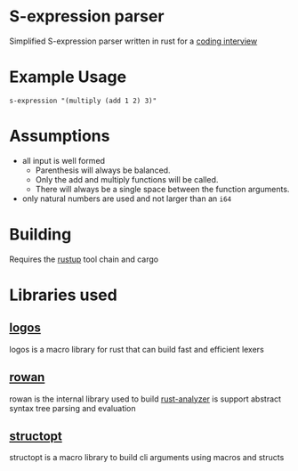 # S-expression parser

Simplified S-expression parser written in rust for a [coding interview]([https://link](https://gist.github.com/rraval/2ef5e2ff228e022653db2055fc12ea9d))

# Example Usage 

```
s-expression "(multiply (add 1 2) 3)"
```

# Assumptions

- all input is well formed 
  - Parenthesis will always be balanced.
  - Only the add and multiply functions will be called.
  - There will always be a single space between the function arguments.
- only natural numbers are used and not larger than an `i64`

# Building
Requires the [rustup]((https://rustup.rs/)) tool chain and cargo


# Libraries used

## [logos](https://github.com/maciejhirsz/logos)

logos is a macro library for rust that can build fast and efficient lexers

## [rowan](https://github.com/rust-analyzer/rowan)

rowan is the internal library used to build [rust-analyzer](h[ttps://link](https://github.com/rust-analyzer/rust-analyzer)) is support abstract syntax tree parsing and evaluation

## [structopt](https://github.com/TeXitoi/structopt)
structopt is a macro library to build cli arguments using macros and structs
